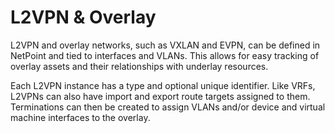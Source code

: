 # L2VPN & Overlay

L2VPN and overlay networks, such as VXLAN and EVPN, can be defined in NetPoint and tied to interfaces and VLANs. This allows for easy tracking of overlay assets and their relationships with underlay resources.

Each L2VPN instance has a type and optional unique identifier. Like VRFs, L2VPNs can also have import and export route targets assigned to them. Terminations can then be created to assign VLANs and/or device and virtual machine interfaces to the overlay.
